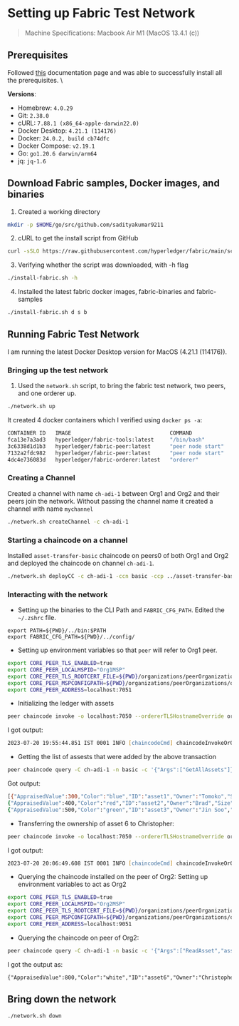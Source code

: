 # Setting up Fabric Test Network 
> Machine Specifications: Macbook Air M1 (MacOS 13.4.1 (c))

## Prerequisites
Followed [this](https://hyperledger-fabric.readthedocs.io/en/release-2.5/prereqs.html) documentation page and was able to successfully install all the prerequisites. \\

**Versions**:
- Homebrew: `4.0.29`
- Git: `2.38.0`
- cURL: `7.88.1 (x86_64-apple-darwin22.0)`
- Docker Desktop: `4.21.1 (114176)`
- Docker: `24.0.2, build cb74dfc`
- Docker Compose: `v2.19.1`
- Go: `go1.20.6 darwin/arm64`
- jq: `jq-1.6`

## Download Fabric samples, Docker images, and binaries
1. Created a working directory
```zsh
mkdir -p $HOME/go/src/github.com/sadityakumar9211
```
2. cURL to get the install script from GitHub
```zsh
curl -sSLO https://raw.githubusercontent.com/hyperledger/fabric/main/scripts/install-fabric.sh && chmod +x install-fabric.sh
```
3. Verifying whether the script was downloaded, with -h flag
```zsh
./install-fabric.sh -h
```
4. Installed the latest fabric docker images, fabric-binaries and fabric-samples
```zsh
./install-fabric.sh d s b
```

## Running Fabric Test Network
I am running the latest Docker Desktop version for MacOS (4.21.1 (114176)).
### Bringing up the test network
1. Used the `network.sh` script, to bring the fabric test network, two peers, and one orderer up.
```zsh
./network.sh up
```
It created 4 docker containers which I verified using `docker ps -a`: 
```zsh
CONTAINER ID   IMAGE                               COMMAND             CREATED         STATUS         PORTS                                                                    NAMES
fca13e7a3ad3   hyperledger/fabric-tools:latest     "/bin/bash"         6 minutes ago   Up 6 minutes                                                                            cli
3c6338d1d1b3   hyperledger/fabric-peer:latest      "peer node start"   6 minutes ago   Up 6 minutes   0.0.0.0:7051->7051/tcp, 0.0.0.0:9444->9444/tcp                           peer0.org1.example.com
7132a2fdc982   hyperledger/fabric-peer:latest      "peer node start"   6 minutes ago   Up 6 minutes   0.0.0.0:9051->9051/tcp, 7051/tcp, 0.0.0.0:9445->9445/tcp                 peer0.org2.example.com
4dc4e736083d   hyperledger/fabric-orderer:latest   "orderer"           6 minutes ago   Up 6 minutes   0.0.0.0:7050->7050/tcp, 0.0.0.0:7053->7053/tcp, 0.0.0.0:9443->9443/tcp   orderer.example.com
```

### Creating a Channel
Created a channel with name `ch-adi-1` between Org1 and Org2 and their peers join the network. Without passing the channel name it created a channel with name `mychannel` 
```zsh
./network.sh createChannel -c ch-adi-1
```

### Starting a chaincode on a channel
Installed `asset-transfer-basic` chaincode on peers0 of both Org1 and Org2 and deployed the chaincode on channel `ch-adi-1`.
```zsh
./network.sh deployCC -c ch-adi-1 -ccn basic -ccp ../asset-transfer-basic/chaincode-go -ccl go
```

### Interacting with the network
- Setting up the binaries to the CLI Path and `FABRIC_CFG_PATH`. Edited the `~/.zshrc` file.
```shell
export PATH=${PWD}/../bin:$PATH
export FABRIC_CFG_PATH=${PWD}/../config/
```
- Setting up environment variables so that `peer` will refer to Org1 peer.
```zsh
export CORE_PEER_TLS_ENABLED=true
export CORE_PEER_LOCALMSPID="Org1MSP"
export CORE_PEER_TLS_ROOTCERT_FILE=${PWD}/organizations/peerOrganizations/org1.example.com/peers/peer0.org1.example.com/tls/ca.crt
export CORE_PEER_MSPCONFIGPATH=${PWD}/organizations/peerOrganizations/org1.example.com/users/Admin@org1.example.com/msp
export CORE_PEER_ADDRESS=localhost:7051
```

- Initializing the ledger with assets
```zsh
peer chaincode invoke -o localhost:7050 --ordererTLSHostnameOverride orderer.example.com --tls --cafile "${PWD}/organizations/ordererOrganizations/example.com/orderers/orderer.example.com/msp/tlscacerts/tlsca.example.com-cert.pem" -C ch-adi-1 -n basic --peerAddresses localhost:7051 --tlsRootCertFiles "${PWD}/organizations/peerOrganizations/org1.example.com/peers/peer0.org1.example.com/tls/ca.crt" --peerAddresses localhost:9051 --tlsRootCertFiles "${PWD}/organizations/peerOrganizations/org2.example.com/peers/peer0.org2.example.com/tls/ca.crt" -c '{"function":"InitLedger","Args":[]}'
```
I got output: 
```zsh
2023-07-20 19:55:44.851 IST 0001 INFO [chaincodeCmd] chaincodeInvokeOrQuery -> Chaincode invoke successful. result: status:200
```
- Getting the list of assests that were added by the above transaction
```zsh
peer chaincode query -C ch-adi-1 -n basic -c '{"Args":["GetAllAssets"]}'
```
Got output:
```zsh
[{"AppraisedValue":300,"Color":"blue","ID":"asset1","Owner":"Tomoko","Size":5},
{"AppraisedValue":400,"Color":"red","ID":"asset2","Owner":"Brad","Size":5},
{"AppraisedValue":500,"Color":"green","ID":"asset3","Owner":"Jin Soo","Size":10},{"AppraisedValue":600,"Color":"yellow","ID":"asset4","Owner":"Max","Size":10},{"AppraisedValue":700,"Color":"black","ID":"asset5","Owner":"Adriana","Size":15},{"AppraisedValue":800,"Color":"white","ID":"asset6","Owner":"Michel","Size":15}]
```

- Transferring the ownership of asset 6 to Christopher:
```zsh
peer chaincode invoke -o localhost:7050 --ordererTLSHostnameOverride orderer.example.com --tls --cafile "${PWD}/organizations/ordererOrganizations/example.com/orderers/orderer.example.com/msp/tlscacerts/tlsca.example.com-cert.pem" -C ch-adi-1 -n basic --peerAddresses localhost:7051 --tlsRootCertFiles "${PWD}/organizations/peerOrganizations/org1.example.com/peers/peer0.org1.example.com/tls/ca.crt" --peerAddresses localhost:9051 --tlsRootCertFiles "${PWD}/organizations/peerOrganizations/org2.example.com/peers/peer0.org2.example.com/tls/ca.crt" -c '{"function":"TransferAsset","Args":["asset6","Christopher"]}'
```

I got output: 
```zsh
2023-07-20 20:06:49.608 IST 0001 INFO [chaincodeCmd] chaincodeInvokeOrQuery -> Chaincode invoke successful. result: status:200 payload:"Michel"
```

- Querying the chaincode installed on the peer of Org2:
Setting up environment variables to act as Org2
```zsh
export CORE_PEER_TLS_ENABLED=true
export CORE_PEER_LOCALMSPID="Org2MSP"
export CORE_PEER_TLS_ROOTCERT_FILE=${PWD}/organizations/peerOrganizations/org2.example.com/peers/peer0.org2.example.com/tls/ca.crt
export CORE_PEER_MSPCONFIGPATH=${PWD}/organizations/peerOrganizations/org2.example.com/users/Admin@org2.example.com/msp
export CORE_PEER_ADDRESS=localhost:9051
```

- Querying the chaincode on peer of Org2:
```zsh
peer chaincode query -C ch-adi-1 -n basic -c '{"Args":["ReadAsset","asset6"]}'
```
I got the output as: 
```shell
{"AppraisedValue":800,"Color":"white","ID":"asset6","Owner":"Christopher","Size":15}
```

## Bring down the network
```zsh
./network.sh down
```
